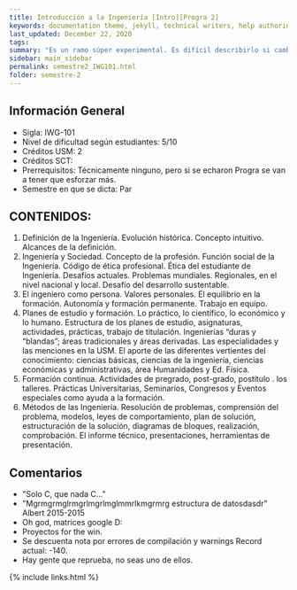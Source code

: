 ```yaml
---
title: Introducción a la Ingeniería [Intro][Progra 2]
keywords: documentation theme, jekyll, technical writers, help authoring tools, hat replacements
last_updated: December 22, 2020
tags:
summary: "Es un ramo súper experimental. Es difícil describirlo si cambian profes y la planificación año tras año."
sidebar: main_sidebar
permalink: semestre2_IWG101.html
folder: semestre-2
---
```


## Información General 

* Sigla: IWG-101
* Nivel de dificultad según estudiantes: 5/10
* Créditos USM: 2 
* Créditos SCT: 
* Prerrequisitos: Técnicamente ninguno, pero si se echaron Progra se van a tener que esforzar más.
* Semestre en que se dicta: Par

## CONTENIDOS:

1. Definición de la Ingeniería. Evolución histórica. Concepto intuitivo. Alcances de la definición.
2. Ingeniería y Sociedad. Concepto de la profesión. Función social de la Ingeniería. Código de ética profesional. Ética del estudiante de Ingeniería. Desafíos actuales. Problemas mundiales. Regionales, en el nivel nacional y local. Desafío del desarrollo sustentable.
3. El ingeniero como persona. Valores personales. El equilibrio en la formación. Autonomía y formación permanente. Trabajo en equipo.
4. Planes de estudio y formación. Lo práctico, lo científico, lo económico y lo humano. Estructura de los planes de estudio, asignaturas, actividades, prácticas, trabajo de titulación. Ingenierías “duras y “blandas”; áreas tradicionales y áreas derivadas. Las especialidades y las menciones en la USM. El aporte de las diferentes vertientes del conocimiento: ciencias básicas, ciencias de la ingeniería, ciencias económicas y administrativas, área Humanidades y Ed. Física.
5. Formación continua. Actividades de pregrado, post-grado, postítulo . los talleres. Prácticas Universitarias, Seminarios, Congresos y Eventos especiales como ayuda a la formación.
6. Métodos de las Ingeniería. Resolución de problemas, comprensión del problema, modelos, leyes de comportamiento, plan de solución, estructuración de la solución, diagramas de bloques, realización, comprobación. El informe técnico, presentaciones, herramientas de presentación.

## Comentarios 

* "Solo C, que nada C..."
* "Mgrmgrmglrmgrlmgrlmglmmrlkmgrmrg estructura de datosdasdr" Albert 2015-2015
* Oh god, matrices google D:
* Proyectos for the win.
* Se descuenta nota por errores de compilación y warnings Record actual: -140.
* Hay gente que reprueba, no seas uno de ellos.



{% include links.html %}
